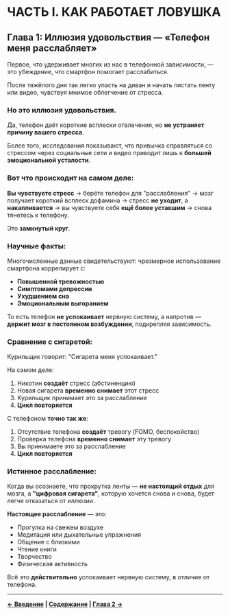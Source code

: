 # ЧАСТЬ I. КАК РАБОТАЕТ ЛОВУШКА

## Глава 1: Иллюзия удовольствия — «Телефон меня расслабляет»

Первое, что удерживает многих из нас в телефонной зависимости, — это убеждение, что смартфон помогает расслабиться.

После тяжёлого дня так легко упасть на диван и начать листать ленту или видео, чувствуя мнимое облегчение от стресса.

### Но это иллюзия удовольствия.

Да, телефон даёт короткие всплески отвлечения, но **не устраняет причину вашего стресса**.

Более того, исследования показывают, что привычка справляться со стрессом через социальные сети и видео приводит лишь к **большей эмоциональной усталости**.

### Вот что происходит на самом деле:

**Вы чувствуете стресс** → берёте телефон для "расслабления" → мозг получает короткий всплеск дофамина → стресс **не уходит**, а **накапливается** → вы чувствуете себя **ещё более уставшим** → снова тянетесь к телефону.

Это **замкнутый круг**.

### Научные факты:

Многочисленные данные свидетельствуют: чрезмерное использование смартфона коррелирует с:
- **Повышенной тревожностью**
- **Симптомами депрессии**
- **Ухудшением сна**
- **Эмоциональным выгоранием**

То есть телефон **не успокаивает** нервную систему, а напротив — **держит мозг в постоянном возбуждении**, подкрепляя зависимость.

### Сравнение с сигаретой:

Курильщик говорит: "Сигарета меня успокаивает."

На самом деле:
1. Никотин **создаёт** стресс (абстиненцию)
2. Новая сигарета **временно снимает** этот стресс
3. Курильщик принимает это за расслабление
4. **Цикл повторяется**

С телефоном **точно так же**:
1. Отсутствие телефона **создаёт** тревогу (FOMO, беспокойство)
2. Проверка телефона **временно снимает** эту тревогу
3. Вы принимаете это за расслабление
4. **Цикл повторяется**

### Истинное расслабление:

Когда вы осознаете, что прокрутка ленты — **не настоящий отдых** для мозга, а **"цифровая сигарета"**, которую хочется снова и снова, будет легче отказаться от иллюзии.

**Настоящее расслабление** — это:
- Прогулка на свежем воздухе
- Медитация или дыхательные упражнения
- Общение с близкими
- Чтение книги
- Творчество
- Физическая активность

Всё это **действительно** успокаивает нервную систему, в отличие от телефона.

---

**[← Введение](01_vvedenie.md) | [Содержание](00_soderzhanie.md) | [Глава 2 →](03_glava_02.md)**

